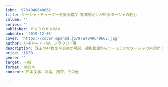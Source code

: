 ```yaml
---
isbn: '9784040640662'
title: ターシャ・テューダーを撮る喜び 写真家だけが知るターシャの魅力
volume: ''
series: ''
publisher: ＫＡＤＯＫＡＷＡ
pubdate: '2019-12-05'
cover: 'https://cover.openbd.jp/9784040640662.jpg'
author: リチャード・Ｗ．ブラウン／著
description: 珠玉の44枚を写真家が解説。撮影秘話からユーモラスなターシャの素顔が！
price: '1650'
genre: ''
target: 一般
format: 単行本
content: 日本文学、評論、随筆、その他

---
```

